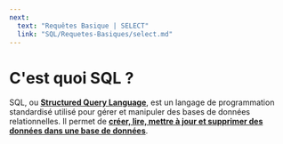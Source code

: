```yaml
---
next:
  text: "Requêtes Basique | SELECT"
  link: "SQL/Requetes-Basiques/select.md"
---
```


# C'est quoi SQL ?

SQL, ou <u>**Structured Query Language**</u>, est un langage de programmation standardisé utilisé pour gérer et manipuler des bases de données relationnelles. Il permet de <u>**créer, lire, mettre à jour et supprimer des données dans une base de données**</u>.
